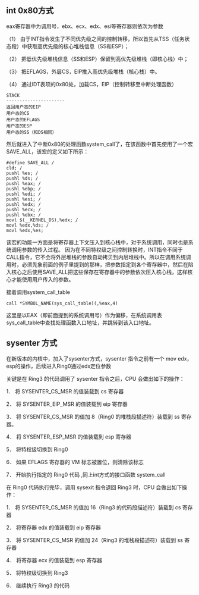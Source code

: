 ## int 0x80方式

eax寄存器中为调用号，ebx、ecx、edx、esi等寄存器则依次为参数

（1） 由于INT指令发生了不同优先级之间的控制转移，所以首先从TSS（任务状态段）中获取高优先级的核心堆栈信息（SS和ESP）； 

（2） 把低优先级堆栈信息（SS和ESP）保留到高优先级堆栈（即核心栈）中； 

（3） 把EFLAGS，外层CS，EIP推入高优先级堆栈（核心栈）中。 

（4） 通过IDT表项的0x80处，加载CS，EIP（控制转移至中断处理函数）

```
STACK 
----------------------
返回用户态的EIP
用户态的CS
用户态的EFLAGS
用户态的ESP
用户态的SS（和DS相同）
```

然后就进入了中断0x80的处理函数system_call了，在该函数中首先使用了一个宏SAVE_ALL，该宏的定义如下所示：

```
#define SAVE_ALL / 
cld; / 
pushl %es; / 
pushl %ds; / 
pushl %eax; / 
pushl %ebp; / 
pushl %edi; / 
pushl %esi; / 
pushl %edx; / 
pushl %ecx; / 
pushl %ebx; / 
movl $(__KERNEL_DS),%edx; / 
movl %edx,%ds; / 
movl %edx,%es; 
```
该宏的功能一方面是将寄存器上下文压入到核心栈中，对于系统调用，同时也是系统调用参数的传入过程。
因为在不同特权级之间控制转换时，INT指令不同于CALL指令，它不会将外层堆栈的参数自动拷贝到内层堆栈中。所以在调用系统调用时，必须先象前面的例子里提到的那样，把参数指定到各个寄存器中，然后在陷入核心之后使用SAVE_ALL把这些保存在寄存器中的参数依次压入核心栈，这样核心才能使用用户传入的参数。  

接着调用system_call_table

	call *SYMBOL_NAME(sys_call_table)(,%eax,4) 

这里是以EAX（即前面提到的系统调用号）作为偏移，在系统调用表sys_call_table中查找处理函数入口地址，并跳转到该入口地址。 


## sysenter 方式

在新版本的内核中，加入了sysenter方式，sysenter 指令之前有一个 mov edx，esp的操作，后续进入Ring0通过edx定位参数

关键是在 Ring3 的代码调用了 sysenter 指令之后，CPU 会做出如下的操作：

1． 将 SYSENTER_CS_MSR 的值装载到 cs 寄存器

2． 将 SYSENTER_EIP_MSR 的值装载到 eip 寄存器

3． 将 SYSENTER_CS_MSR 的值加 8（Ring0 的堆栈段描述符）装载到 ss 寄存器。

4． 将 SYSENTER_ESP_MSR 的值装载到 esp 寄存器

5． 将特权级切换到 Ring0

6． 如果 EFLAGS 寄存器的 VM 标志被置位，则清除该标志

7． 开始执行指定的 Ring0 代码 ,同上int方式的接口函数 system_call


在 Ring0 代码执行完毕，调用 sysexit 指令退回 Ring3 时，CPU 会做出如下操作：

1． 将 SYSENTER_CS_MSR 的值加 16（Ring3 的代码段描述符）装载到 cs 寄存器

2． 将寄存器 edx 的值装载到 eip 寄存器

3． 将 SYSENTER_CS_MSR 的值加 24（Ring3 的堆栈段描述符）装载到 ss 寄存器

4． 将寄存器 ecx 的值装载到 esp 寄存器

5． 将特权级切换到 Ring3

6． 继续执行 Ring3 的代码